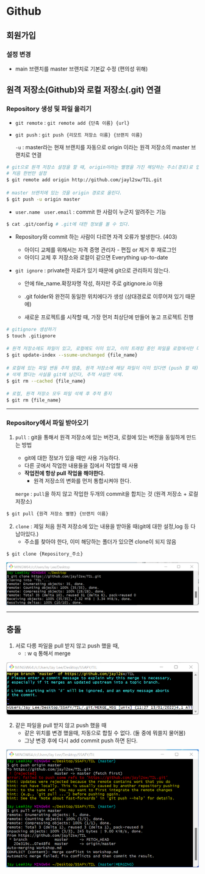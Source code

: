 # Github

## 회원가입

### 설정 변경

* main 브랜치를 master 브랜치로 기본값 수정 (편의성 위해)



## 원격 저장소(Github)와 로컬 저장소(.git) 연결

### Repository 생성 및 파일 올리기

* `git remote` : `git remote add {단축 이름} {url}`

* `git push` : `git push {리모트 저장소 이름} {브랜치 이름}`

  `-u` : master라는 현재 브랜치를 자동으로 origin 이라는 원격 저장소의 master 브랜치로 연결

 ```bash
 # git으로 원격 저장소 설정을 할 때, origin이라는 별명을 가진 해당하는 주소(경로)로 업로드 할 수 있도록 설정
 # 처음 한번만 설정 
 $ git remote add origin http://github.com/jayl2sw/TIL.git 
 
 # master 브랜치에 있는 것을 origin 경로로 올린다.
 $ git push -u origin master 
 ```



* `user.name ` `user.email` : commit 한 사람이 누군지 알려주는 기능

```bash
$ cat .git/config # .git에 대한 정보를 볼 수 있다.
```

* Repository와 commit 하는 사람이 다르면 자격 오류가 발생한다. (403)
  * 아이디 교체를 위해서는 자격 증명 관리자 - 편집 or 제거 후 재로그인
  * 아이디 교체 후 저장소와 로컬이 같으면 Everything up-to-date





* `git ignore` : private한 자료가 있기 때문에 git으로 관리하지 않는다.

  * 안에 file_name.확장자명 작성, 하지만 주로 gitignore.io 이용

  * .git folder와 완전히 동일한 위치에다가 생성 (상대경로로 이루어져 있기 때문에)

  * 새로운 프로젝트를 시작할 때, 가장 먼저 최상단에 만들어 놓고 프로젝트 진행

```bash
# gitignore 생성하기 
$ touch .gitignore 

# 원격 저장소에도 파일이 있고, 로컬에도 이미 있고, 이미 트래킹 중인 파일을 로컬에서만 더 이상 추적하지 않도록 설정
$ git update-index --ssume-unchanged {file_name}

# 로컬에 있는 파일 변동 추적 멈춤, 원격 저장소에 해당 파일이 이미 있다면 (push 할 때) 그 파일 삭제 
# 삭제 했다는 사실을 git에 남긴다, 추적 사실만 삭제.
$ git rm --cached {file_name}

# 로컬, 원격 저장소 모두 파일 삭제 후 추적 중지
$ git rm {file_name}
```



---

### Repository에서 파일 받아오기

1. `pull` : git을 통해서 원격 저장소에 있는 버전과, 로컬에 있는 버전을 동일하게 만드는 방법 
   
   * git에 대한 정보가 있을 때만 사용 가능하다.
   * 다른 곳에서 작업한 내용들을 집에서 작업할 때 사용
   * **작업전에 항상 pull 작업을 해야한다.**
     * 원격 저장소의 변화를 먼저 통합시켜야 한다.
   
   `merge` : `pull`을 하지 않고 작업한  두개의 commit을 합치는 것 (원격 저장소 + 로컬 저장소)

```bash
$ git pull {원격 저장소 별명} {브랜치 이름}
```



2. `clone` : 제일 처음 원격 저장소에 있는 내용을 받아올 때(git에 대한 설정,log 등 다 남아있다.)
   * 주소를 찾아야 한다,  이미 해당하는 폴더가 있으면 clone이 되지 않음

```bash
$ git clone {Repository_주소}
```

![image-20220113111020254](GITHUB.assets/image-20220113111020254.png)



---

## 충돌

1. 서로 다릉 파일을 pull 받지 않고 push 했을 때,
   * : w q 통해서 merge 

![image-20220113112942278](GITHUB.assets/image-20220113112942278.png)

2. 같은 파일을 pull 받지 않고 push 했을 때
   * 같은 위치를 변경 했을때, 자동으로 합칠 수 없다. (둘 중에 뭐쓸지 물어봄)
   * 그냥 변경 후에 다시 add commit push 하면 된다.

![image-20220113131104340](GITHUB.assets/image-20220113131104340-16420474713121.png)
